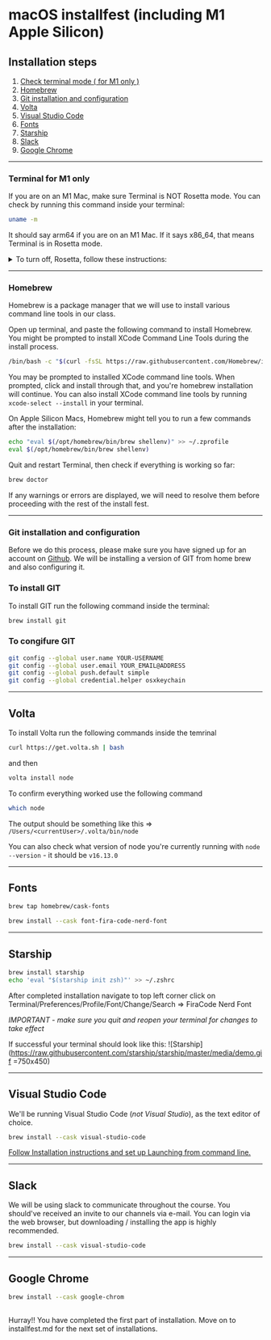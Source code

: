 # macOS installfest (including M1 Apple Silicon)

## Installation steps

1. [Check terminal mode ( for M1 only )](#terminal-for-m1-only)
1. [Homebrew](#homebrew)
1. [Git installation and configuration](#git-installation-and-configuration)
1. [Volta](#volta)
1. [Visual Studio Code](#visual-studio-code)
1. [Fonts](#fonts)
1. [Starship](#starship)
1. [Slack](#slack)
1. [Google Chrome](#google-chrome)

---

### Terminal for M1 only

If you are on an M1 Mac, make sure Terminal is NOT Rosetta mode.
You can check by running this command inside your terminal:

```bash
uname -m
```

It should say arm64 if you are on an M1 Mac. If it says x86_64, that means Terminal is in Rosetta mode.

<details>
    <summary>To turn off, Rosetta, follow these instructions:</summary>
        <ol>
            <li>
                Quit Terminal if it’s running
            </li>
            <li>
                Go to the Finder
            </li>
            <li>
                Go to the Utilities folder by pressing shift-command-U (or select “Go” from the menu bar, then select Utilities)
            </li>
            <li>
                Select Terminal, but don’t launch it. Just click once to select it.
            </li>
            <li>
                Press command-i (or from the menu bar: “File”, then “Get Info”)
            </li>
            <li>
                Uncheck the checkbox that says “Open using Rosetta”
            </li>
            <li>
                Close the Terminal Info window
            </li>
            <li>
                Launch Terminal
            </li>
            <li>
                Run `uname -m`. It should now say arm64 and you can proceed with the rest of this guide.
            </li>
        </ol>
    </summary>
</details>

---

### Homebrew

Homebrew is a package manager that we will use to install various command line tools in our class.

Open up terminal, and paste the following command to install Homebrew. You might be prompted to install XCode Command Line Tools during the install process.

```bash
/bin/bash -c "$(curl -fsSL https://raw.githubusercontent.com/Homebrew/install/master/install.sh)"
```

You may be prompted to installed XCode command line tools. When prompted, click and install through that, and you're homebrew installation will continue. You can also install XCode command line tools by running `xcode-select --install` in your terminal.

On Apple Silicon Macs, Homebrew might tell you to run a few commands after the installation:

```bash
echo "eval $(/opt/homebrew/bin/brew shellenv)" >> ~/.zprofile
eval $(/opt/homebrew/bin/brew shellenv)
```

Quit and restart Terminal, then check if everything is working so far:

```bash
brew doctor
```

If any warnings or errors are displayed, we will need to resolve them before proceeding with the rest of the install fest.

---

### Git installation and configuration

Before we do this process, please make sure you have signed up for an account on [Github](http://www.github.com). We will be installing a version of GIT from home brew and also configuring it.

### To install GIT

To install GIT run the following command inside the terminal: 
```bash
brew install git
```

### To congifure GIT

```bash
git config --global user.name YOUR-USERNAME
git config --global user.email YOUR_EMAIL@ADDRESS
git config --global push.default simple
git config --global credential.helper osxkeychain
```

---

## Volta

To install Volta run the following commands inside the temrinal

```bash
curl https://get.volta.sh | bash
```

and then
```bash
volta install node
```

To confirm everything worked use the following command
```bash
which node
```

The output should be something like this => `/Users/<currentUser>/.volta/bin/node`

You can also check what version of node you're currently running with `node --version` - it should be `v16.13.0`

---

## Fonts

```bash
brew tap homebrew/cask-fonts

brew install --cask font-fira-code-nerd-font
```

---

## Starship

```bash
brew install starship
echo 'eval "$(starship init zsh)"' >> ~/.zshrc
```
After completed installation navigate to top left corner click on Terminal/Preferences/Profile/Font/Change/Search => FiraCode Nerd Font

*IMPORTANT - make sure you quit and reopen your terminal for changes to take effect*

If successful your terminal should look like this:
![Starship](https://raw.githubusercontent.com/starship/starship/master/media/demo.gif =750x450)


---

## Visual Studio Code

We'll be running Visual Studio Code (_not Visual Studio_), as the text editor of choice.

```bash
brew install --cask visual-studio-code
```

[Follow Installation instructions and set up Launching from command line.](https://code.visualstudio.com/docs/setup/mac)

---

## Slack

We will be using slack to communicate throughout the course. You should've received an invite to our channels via e-mail. You can login via the web browser, but downloading / installing the app is highly recommended.

```bash
brew install --cask visual-studio-code
```

---

## Google Chrome

```bash
brew install --cask google-chrom
```

##

Hurray!! You have completed the first part of installation. Move on to installfest.md for the next set of installations.
